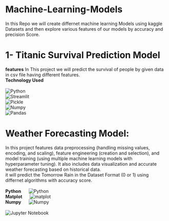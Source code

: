# Machine-Learning-Models
In this Repo we will create differnet machine learning Models using kaggle Datasets and then explore various features of our models by accuracy and precision Score.
# 1- Titanic Survival Prediction Model
**features** In This project we will predict the survival of people by given data in csv file having different features.<br>
**Technology Used** <br><br>
 ![Python](https://img.shields.io/badge/Python-306998?style=for-the-badge&logo=python&logoColor=white&color=306998)<br>
 ![Streamlit](https://img.shields.io/badge/Streamlit-FF4B4F?style=for-the-badge&logo=streamlit&logoColor=white&color=FF4B4F)<br>
 ![Pickle](https://img.shields.io/badge/Pickle-FFA500?style=for-the-badge&logo=python&logoColor=white&color=FFA500)<br>
 ![Numpy](https://img.shields.io/badge/Numpy-FFA500?style=for-the-badge&logo=python&logoColor=white&color=FFC500)<br>
 ![Pandas](https://img.shields.io/badge/Pandas-1E90FF?style=for-the-badge&logo=python&logoColor=white&color=1E90FF)<br>


# Weather Forecasting Model:
In this project features data preprocessing (handling missing values, encoding, and scaling), feature engineering (creation and selection), and model training (using multiple machine learning models with hyperparameter tuning). It also includes data visualization and accurate weather forecasting based on historical data.<br>
it will predict the Tomorrow Rain in the Dataset Format (0 or 1) using differnet algorithms with accuracy score.<br><br>
 **Python** &nbsp;&nbsp;&nbsp;&nbsp;  ![Python](https://img.shields.io/badge/Python-306998?style=for-the-badge&logo=python&logoColor=white&color=306998) <br>
 **Matplot** &nbsp;&nbsp;&nbsp;&nbsp;  ![matplot](https://img.shields.io/badge/matplot-306998?style=for-the-badge&logo=matplot&logoColor=white&color=90EE90)<br>
 **Numpy** &nbsp;&nbsp;&nbsp;&nbsp; ![Numpy](https://img.shields.io/badge/Numpy-FFA500?style=for-the-badge&logo=python&logoColor=white&color=FFC500)<br><br>
 ![Jupyter Notebook](https://img.shields.io/badge/Jupyter%20Notebook-F37626?style=for-the-badge&logo=jupyter&logoColor=white&color=F37626) <br>
